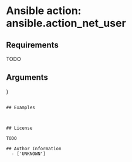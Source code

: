 # Ansible action: ansible.action_net_user





## Requirements

TODO

## Arguments

}
```

## Examples



## License

TODO

## Author Information
  - ['UNKNOWN']
